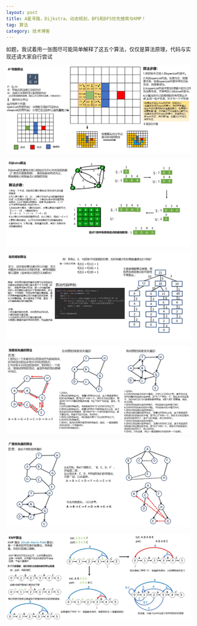 ```yaml
---
layout: post
title: A星寻路，Dijkstra，动态规划，BFS和DFS优先搜索与KMP！
tag: 算法
category: 技术博客
---
```


如题，我试着用一张图尽可能简单解释了这五个算法，仅仅是算法原理，代码与实现还请大家自行尝试

![](\image\2020-02-08\幻灯片1.JPG)

![](\image\2020-02-08\幻灯片2.JPG)

![](\image\2020-02-08\幻灯片3.JPG)

![](\image\2020-02-08\幻灯片4.JPG)

![](\image\2020-02-08\幻灯片5.JPG)

![](\image\2020-02-08\幻灯片6.JPG)